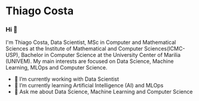 # Thiago Costa

### Hi 👋
I'm Thiago Costa, Data Scientist, MSc in Computer and Mathematical Sciences at the Institute of Mathematical and Computer Sciences(ICMC-USP), Bachelor in Computer Science at the University Center of Marilia (UNIVEM). My main interests are focused on Data Science, Machine Learning, MLOps and Computer Science.
- 🔭 I’m currently working with Data Scientist
- 🌱 I’m currently learning Artificial Intelligence (AI) and MLOps
- 💬 Ask me about Data Science, Machine Learning and Computer Science
